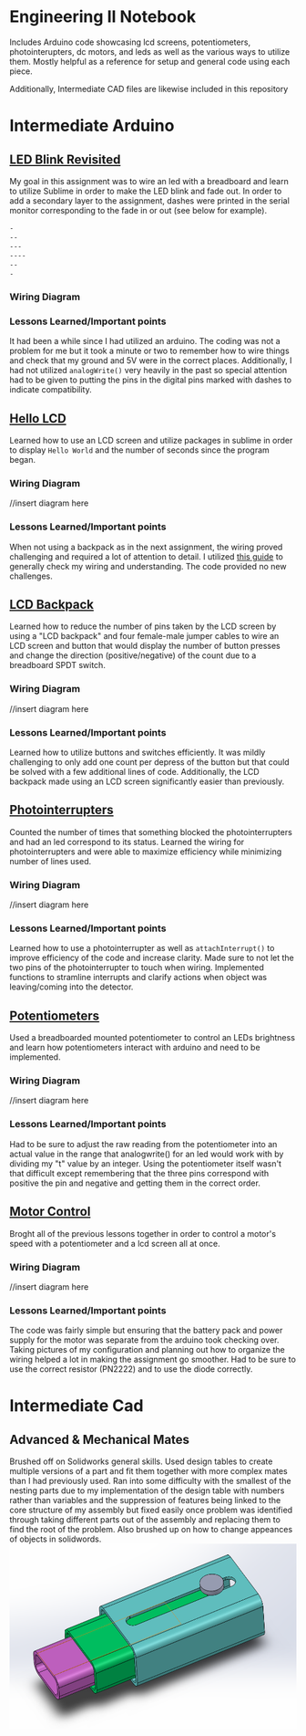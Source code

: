 # Engineering II Notebook
Includes Arduino code showcasing lcd screens, potentiometers, photointerupters, dc motors, and leds as well as the various ways to utilize them. Mostly helpful as a reference for setup and general code using each piece. 

Additionally, Intermediate CAD files are likewise included in this repository 

# Intermediate Arduino

## [LED Blink Revisited](Intermediate_Arduino/blinking_fade_w_dash/blinking_fade_w_dash.ino)
My goal in this assignment was to wire an led with a breadboard and learn to utilize Sublime in order to make the LED blink and fade out. In order to add a secondary layer to the assignment, dashes were printed in the serial monitor corresponding to the fade in or out (see below for example). 
``` 
-
--
---
----
--
-
```
### Wiring Diagram 


### Lessons Learned/Important points
It had been a while since I had utilized an arduino. The coding was not a problem for me but it took a minute or two to remember how to wire things and check that my ground and 5V were in the correct places. Additionally, I had not utilized ```analogWrite()``` very heavily in the past so special attention had to be given to putting the pins in the digital pins marked with dashes to indicate compatibility. 


## [Hello LCD](Intermediate_Arduino/lcd_hello/lcd_hello.ino)
Learned how to use an LCD screen and utilize packages in sublime in order to display ``` Hello World ``` and the number of seconds since the program began. 
### Wiring Diagram 
//insert diagram here
### Lessons Learned/Important points
When not using a backpack as in the next assignment, the wiring proved challenging and required a lot of attention to detail. I utilized [this guide](https://programmingelectronics.com/how-to-set-up-an-lcd-with-arduino/) to generally check my wiring and understanding. The code provided no new challenges. 
## [LCD Backpack](Intermediate_Arduino/lcd_backpack/lcd_backpack.ino)
Learned how to reduce the number of pins taken by the LCD screen by using a "LCD backpack" and four female-male jumper cables to wire an LCD screen and button that would display the number of button presses and change the direction (positive/negative) of the count due to a breadboard SPDT switch. 
### Wiring Diagram 
//insert diagram here
### Lessons Learned/Important points
Learned how to utilize buttons and switches efficiently. It was mildly challenging to only add one count per depress of the button but that could be solved with a few additional lines of code. Additionally, the LCD backpack made using an LCD screen significantly easier than previously. 


## [Photointerrupters](Intermediate_Arduino/photoint/photo_int.ino)
 Counted the number of times that something blocked the photointerrupters and had an led correspond to its status. Learned the wiring for photointerrupters and were able to maximize efficiency while minimizing number of lines used. 
 ### Wiring Diagram 
//insert diagram here

### Lessons Learned/Important points
Learned how to use a photointerrupter as well as ```attachInterrupt()``` to improve efficiency of the code and increase clarity. Made sure to not let the two pins of the photointerrupter to touch when wiring. Implemented functions to stramline interrupts and clarify actions when object was leaving/coming into the detector. 


## [Potentiometers](Intermediate_Arduino/potentiometer/potentiometer_practice.ino)
Used a breadboarded mounted potentiometer to control an LEDs brightness and learn how potentiometers interact with arduino and need to be implemented. 
### Wiring Diagram 
//insert diagram here
### Lessons Learned/Important points 
Had to be sure to adjust the raw reading from the potentiometer into an actual value in the range that analogwrite() for an led would work with by dividing my "t" value by an integer. Using the potentiometer itself wasn't that difficult except remembering that the three pins correspond with positive the pin and negative and getting them in the correct order. 

## [Motor Control](Intermediate_Arduino/motor_potent/motor_potent.ino) 
Broght all of the previous lessons together in order to control a motor's speed with a potentiometer and a lcd screen all at once. 
### Wiring Diagram 
//insert diagram here
### Lessons Learned/Important points
The code was fairly simple but ensuring that the battery pack and power supply for the motor was separate from the arduino took checking over. Taking pictures of my configuration and planning out how to organize the wiring helped a lot in making the assignment go smoother. Had to be sure to use the correct resistor (PN2222) and to use the diode correctly. 


# Intermediate Cad

## Advanced & Mechanical Mates
Brushed off on Solidworks general skills. Used design tables to create multiple versions of a part and fit them together with more complex mates than I had previously used. Ran into some difficulty with the smallest of the nesting parts due to my implementation of the design table with numbers rather than variables and the suppression of features being linked to the core structure of my assembly but fixed easily once problem was identified through taking different parts out of the assembly and replacing them to find the root of the problem. Also brushed up on how to change appeances of objects in solidwords. 
![Advanced Mates](https://github.com/ktremag/Engineering-/blob/master/Media/a%26m_mates_pic.PNG)

